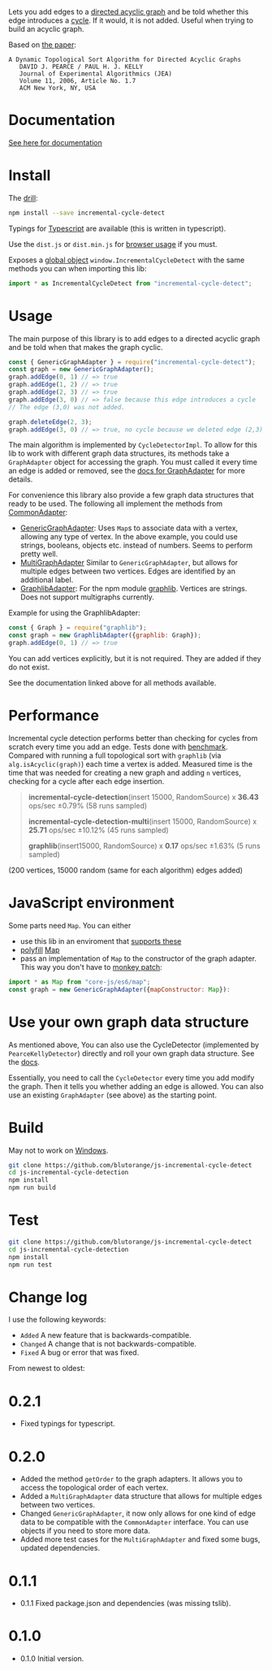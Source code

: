 Lets you add edges to a [directed acyclic graph](https://en.wikipedia.org/wiki/Directed_acyclic_graph) and be told whether this edge
introduces a [cycle](https://en.wikipedia.org/wiki/Cycle_(graph_theory)). If it would, it is not added. Useful when trying to build
an acyclic graph.

Based on [the paper](https://dl.acm.org/citation.cfm?id=1210590):

```text
A Dynamic Topological Sort Algorithm for Directed Acyclic Graphs
   DAVID J. PEARCE / PAUL H. J. KELLY
   Journal of Experimental Algorithmics (JEA)
   Volume 11, 2006, Article No. 1.7
   ACM New York, NY, USA
```

# Documentation

[See here for documentation](https://blutorange.github.io/js-incremental-cycle-detect/)

# Install

The [drill](https://docs.npmjs.com/getting-started/installing-npm-packages-locally):

```sh
npm install --save incremental-cycle-detect
```

Typings for [Typescript](https://www.typescriptlang.org/) are available (this is written in typescript).

Use the `dist.js` or `dist.min.js` for [browser usage](http://browserify.org/) if you must.

Exposes a [global object](https://softwareengineering.stackexchange.com/questions/277279/why-are-globals-bad-in-javascript) `window.IncrementalCycleDetect` with the same methods you can when importing this lib:

```javascript
import * as IncrementalCycleDetect from "incremental-cycle-detect";
```

# Usage

The main purpose of this library is to add edges to a directed acyclic graph and be told when
that makes the graph cyclic.

```javascript
const { GenericGraphAdapter } = require("incremental-cycle-detect");
const graph = new GenericGraphAdapter();
graph.addEdge(0, 1) // => true
graph.addEdge(1, 2) // => true
graph.addEdge(2, 3) // => true
graph.addEdge(3, 0) // => false because this edge introduces a cycle
// The edge (3,0) was not added.

graph.deleteEdge(2, 3);
graph.addEdge(3, 0) // => true, no cycle because we deleted edge (2,3)
```

The main algorithm is implemented by `CycleDetectorImpl`. To allow for this lib to work with different
graph data structures, its methods take a `GraphAdapter` object for accessing the graph. You must
called it every time an edge is added or removed, see the [docs for GraphAdapter](https://blutorange.github.io/js-incremental-cycle-detect/interfaces/graphadapter.html) for more details.

For convenience this library also provide a few graph data structures that ready to be used.
The following all implement the methods from [CommonAdapter](https://blutorange.github.io/js-incremental-cycle-detect/interfaces/commonadapter.html):

- [GenericGraphAdapter](https://blutorange.github.io/js-incremental-cycle-detect/classes/genericgraphadapter.html): Uses `Map`s to associate data with a vertex, allowing any type of vertex. In the above example, you could use strings, booleans, objects etc. instead of numbers. Seems to perform pretty well.
- [MultiGraphAdapter](https://blutorange.github.io/js-incremental-cycle-detect/classes/multigraphadapter.html) Similar to `GenericGraphAdapter`, but allows for multiple edges between two vertices. Edges are identified by an additional label.
- [GraphlibAdapter](https://blutorange.github.io/js-incremental-cycle-detect/classes/graphlibadapter.html): For the npm module [graphlib](https://www.npmjs.com/package/graphlib). Vertices are strings. Does not support multigraphs currently.

Example for using the GraphlibAdapter:

```javascript
const { Graph } = require("graphlib");
const graph = new GraphlibAdapter({graphlib: Graph});
graph.addEdge(0, 1) // => true
```

You can add vertices explicitly, but it is not required. They are added if they do not exist.

See the documentation linked above for all methods available.

# Performance

Incremental cycle detection performs better than checking for cycles from scratch every time you add an edge.
Tests done with [benchmark](https://www.npmjs.com/package/benchmark). Compared with running a full topological
sort with `graphlib` (via `alg.isAcyclic(graph)`) each time a vertex is added. Measured time is the time that
was needed for creating a new graph and adding `n` vertices, checking for a cycle after each edge insertion.

> **incremental-cycle-detection**(insert 15000, RandomSource) x **36.43** ops/sec ±0.79% (58 runs sampled)
>
> **incremental-cycle-detection-multi**(insert 15000, RandomSource) x **25.71** ops/sec ±10.12% (45 runs sampled)
>
> **graphlib**(insert15000, RandomSource) x **0.17** ops/sec ±1.63% (5 runs sampled)

(200 vertices, 15000 random (same for each algorithm) edges added)

# JavaScript environment

Some parts need `Map`. You can either

- use this lib in an enviroment that [supports these](https://developer.mozilla.org/en-US/docs/Web/JavaScript/Reference/Global_Objects/Map)
- [polyfill](https://en.wikipedia.org/wiki/Polyfill_%28programming%29) [Map](https://www.npmjs.com/package/core-js)
- pass an implementation of `Map` to the constructor of the graph adapter. This way you don't have to [monkey patch](https://stackoverflow.com/questions/5741877/is-monkey-patching-really-that-bad):

```javascript
import * as Map from "core-js/es6/map";
const graph = new GenericGraphAdapter({mapConstructor: Map}):
```

# Use your own graph data structure

As mentioned above, You can also use the CycleDetector (implemented by `PearceKellyDetector`) directly and
roll your own graph data structure. See the [docs](https://blutorange.github.io/js-incremental-cycle-detect/classes/pearcekellydetector.html).

Essentially, you need to call the `CycleDetector` every time you add modify the graph. Then it tells you
whether adding an edge is allowed. You can also use an existing `GraphAdapter` (see above) as the starting point.

# Build

May not to work on [Windows](https://xkcd.com/196/).

```sh
git clone https://github.com/blutorange/js-incremental-cycle-detect
cd js-incremental-cycle-detection
npm install
npm run build
```

# Test

```sh
git clone https://github.com/blutorange/js-incremental-cycle-detect
cd js-incremental-cycle-detection
npm install
npm run test
```

# Change log

I use the following keywords:

- `Added` A new feature that is backwards-compatible.
- `Changed` A change that is not backwards-compatible.
- `Fixed` A bug or error that was fixed.

From newest to oldest:

# 0.2.1
- Fixed typings for typescript.

# 0.2.0
- Added the method `getOrder` to the graph adapters. It allows you to access the topological order of each vertex.
- Added a `MultiGraphAdapter` data structure that allows for multiple edges between two vertices.
- Changed `GenericGraphAdapter`, it now only allows for one kind of edge data to be compatible with the `CommonAdapter` interface. You can use objects if you need to store more data.
- Added more test cases for the `MultiGraphAdapter` and fixed some bugs, updated dependencies.

# 0.1.1
- 0.1.1 Fixed package.json and dependencies (was missing tslib).

# 0.1.0
- 0.1.0 Initial version.
